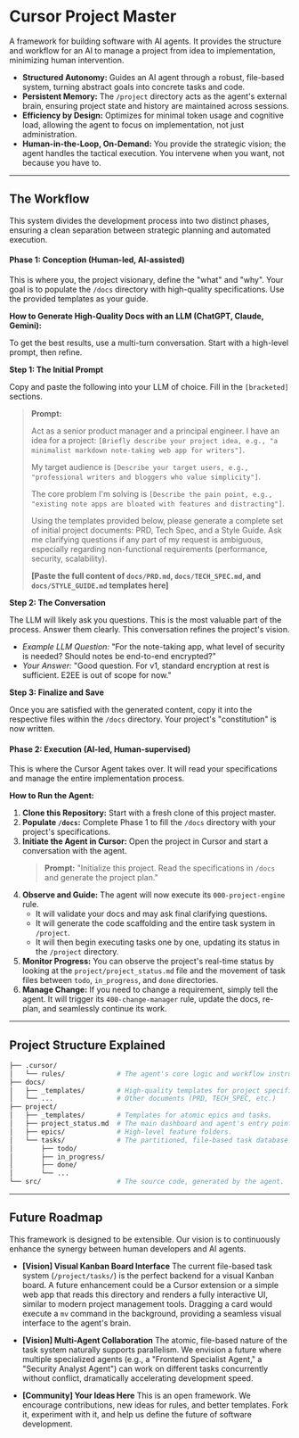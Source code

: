 # Cursor Project Master

A framework for building software with AI agents. It provides the structure and workflow for an AI to manage a project from idea to implementation, minimizing human intervention.

-   **Structured Autonomy:** Guides an AI agent through a robust, file-based system, turning abstract goals into concrete tasks and code.
-   **Persistent Memory:** The `/project` directory acts as the agent's external brain, ensuring project state and history are maintained across sessions.
-   **Efficiency by Design:** Optimizes for minimal token usage and cognitive load, allowing the agent to focus on implementation, not just administration.
-   **Human-in-the-Loop, On-Demand:** You provide the strategic vision; the agent handles the tactical execution. You intervene when you want, not because you have to.

---

## The Workflow

This system divides the development process into two distinct phases, ensuring a clean separation between strategic planning and automated execution.

#### **Phase 1: Conception (Human-led, AI-assisted)**

This is where you, the project visionary, define the "what" and "why". Your goal is to populate the `/docs` directory with high-quality specifications. Use the provided templates as your guide.

**How to Generate High-Quality Docs with an LLM (ChatGPT, Claude, Gemini):**

To get the best results, use a multi-turn conversation. Start with a high-level prompt, then refine.

**Step 1: The Initial Prompt**

Copy and paste the following into your LLM of choice. Fill in the `[bracketed]` sections.

> **Prompt:**
>
> Act as a senior product manager and a principal engineer. I have an idea for a project: `[Briefly describe your project idea, e.g., "a minimalist markdown note-taking web app for writers"]`.
>
> My target audience is `[Describe your target users, e.g., "professional writers and bloggers who value simplicity"]`.
>
> The core problem I'm solving is `[Describe the pain point, e.g., "existing note apps are bloated with features and distracting"]`.
>
> Using the templates provided below, please generate a complete set of initial project documents: PRD, Tech Spec, and a Style Guide. Ask me clarifying questions if any part of my request is ambiguous, especially regarding non-functional requirements (performance, security, scalability).
>
> **[Paste the full content of `docs/PRD.md`, `docs/TECH_SPEC.md`, and `docs/STYLE_GUIDE.md` templates here]**

**Step 2: The Conversation**

The LLM will likely ask you questions. This is the most valuable part of the process. Answer them clearly. This conversation refines the project's vision.

*   *Example LLM Question:* "For the note-taking app, what level of security is needed? Should notes be end-to-end encrypted?"
*   *Your Answer:* "Good question. For v1, standard encryption at rest is sufficient. E2EE is out of scope for now."

**Step 3: Finalize and Save**

Once you are satisfied with the generated content, copy it into the respective files within the `/docs` directory. Your project's "constitution" is now written.

#### **Phase 2: Execution (AI-led, Human-supervised)**

This is where the Cursor Agent takes over. It will read your specifications and manage the entire implementation process.

**How to Run the Agent:**

1.  **Clone this Repository:** Start with a fresh clone of this project master.
2.  **Populate `/docs`:** Complete Phase 1 to fill the `/docs` directory with your project's specifications.
3.  **Initiate the Agent in Cursor:** Open the project in Cursor and start a conversation with the agent.
    > **Prompt:** "Initialize this project. Read the specifications in `/docs` and generate the project plan."
4.  **Observe and Guide:** The agent will now execute its `000-project-engine` rule.
    *   It will validate your docs and may ask final clarifying questions.
    *   It will generate the code scaffolding and the entire task system in `/project`.
    *   It will then begin executing tasks one by one, updating its status in the `/project` directory.
5.  **Monitor Progress:** You can observe the project's real-time status by looking at the `project/project_status.md` file and the movement of task files between `todo`, `in_progress`, and `done` directories.
6.  **Manage Change:** If you need to change a requirement, simply tell the agent. It will trigger its `400-change-manager` rule, update the docs, re-plan, and seamlessly continue its work.

---

## Project Structure Explained

```bash
├── .cursor/
│   └── rules/             # The agent's core logic and workflow instructions.
├── docs/
│   ├── _templates/        # High-quality templates for project specification.
│   └── ...                # Other documents (PRD, TECH_SPEC, etc.)
├── project/
│   ├── _templates/        # Templates for atomic epics and tasks.
│   ├── project_status.md  # The main dashboard and agent's entry point.
│   ├── epics/             # High-level feature folders.
│   └── tasks/             # The partitioned, file-based task database.
│       ├── todo/
│       ├── in_progress/
│       ├── done/
│       └── ...
└── src/                   # The source code, generated by the agent.
```

---

## Future Roadmap

This framework is designed to be extensible. Our vision is to continuously enhance the synergy between human developers and AI agents.

-   **[Vision] Visual Kanban Board Interface**
    The current file-based task system (`/project/tasks/`) is the perfect backend for a visual Kanban board. A future enhancement could be a Cursor extension or a simple web app that reads this directory and renders a fully interactive UI, similar to modern project management tools. Dragging a card would execute a `mv` command in the background, providing a seamless visual interface to the agent's brain.

-   **[Vision] Multi-Agent Collaboration**
    The atomic, file-based nature of the task system naturally supports parallelism. We envision a future where multiple specialized agents (e.g., a "Frontend Specialist Agent," a "Security Analyst Agent") can work on different tasks concurrently without conflict, dramatically accelerating development speed.

-   **[Community] Your Ideas Here**
    This is an open framework. We encourage contributions, new ideas for rules, and better templates. Fork it, experiment with it, and help us define the future of software development.